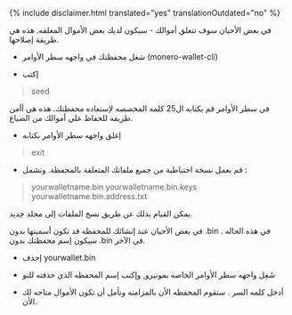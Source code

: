 {% include disclaimer.html translated="yes" translationOutdated="no" %}

في بعض الأحيان سوف تتعلق أموالك - سيكون لديك بعض الأموال المغلقه. هذه هي
طريقة إصلاحها.

- شغل محفظتك في واجهه سطر الأوامر (monero-wallet-cli)

- إكتب

> seed

في سطر الأوامر قم بكتابه ال25 كلمه المخصصه لإستعاده محفظتك. هذه هي أأمن
طريقه للحفاظ علي أموالك من الضياع.

- إغلق واجهه سطر الأوامر بكتابه

> exit

- قم بعمل نسخة احتياطية من جميع ملفاتك المتعلقة بالمحفظة. وتشمل :

> yourwalletname.bin
> yourwalletname.bin.keys
> yourwalletname.bin.address.txt

يمكن القيام بذلك عن طريق نسخ الملفات إلى مجلد جديد.

في بعض الأحيان عند إنشائك للمحفظه قد تكون أسميتها بدون .bin . في هذه الحاله
سيكون إسم محفظتك بدون .bin في اﻵخر.

- إحذف yourwallet.bin

- شَغِل واجهه سطر الأوامر الخاصه بمونيرو, وإكتب إسم المحفظه الذي حذفته للتو

- أدخل كلمه السر . ستقوم المحفظه الأن بالمزامنه ونأمل أن تكون الأموال متاحه
  لك الأن.


